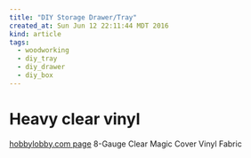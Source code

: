 ```yaml
---
title: "DIY Storage Drawer/Tray"
created_at: Sun Jun 12 22:11:44 MDT 2016
kind: article
tags:
  - woodworking
  - diy_tray
  - diy_drawer
  - diy_box
---
```


# Heavy clear vinyl

<a href="http://www.hobbylobby.com/Fabric-Sewing/Home-Decor-Fabric/Home-Decor-Fabric/8-Gauge-Clear-Magic-Cover-Vinyl-Fabric/p/45220" target="_blank">hobbylobby.com page</a>
8-Gauge Clear Magic Cover Vinyl Fabric

<!--
html boilerplate
<a href="" target="_blank"></a>
<img src="" width="400px">
<ul>
  <li></li>
</ul>
<pre>
</pre>
<pre><code>
</code></pre>
-->
